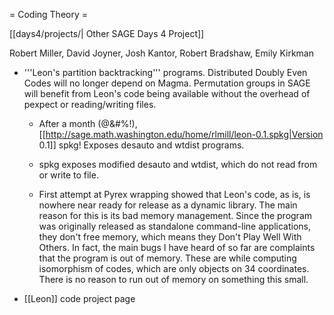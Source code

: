 = Coding Theory =

[[days4/projects/| Other SAGE Days 4 Project]]


Robert Miller, David Joyner, Josh Kantor, Robert Bradshaw, Emily Kirkman

 * '''Leon's partition backtracking''' programs. Distributed Doubly Even Codes will no longer depend on Magma. Permutation groups in SAGE will benefit from Leon's code being available without the overhead of pexpect or reading/writing files.

   * After a month (@&#%!), [[http://sage.math.washington.edu/home/rlmill/leon-0.1.spkg|Version 0.1]] spkg! Exposes desauto and wtdist programs.

   * spkg exposes modified desauto and wtdist, which do not read from or write to file.

   * First attempt at Pyrex wrapping showed that Leon's code, as is, is nowhere near ready for release as a dynamic library. The main reason for this is its bad memory management. Since the program was originally released as standalone command-line applications, they don't free memory, which means they Don't Play Well With Others. In fact, the main bugs I have heard of so far are complaints that the program is out of memory. These are while computing isomorphism of codes, which are only objects on 34 coordinates. There is no reason to run out of memory on something this small.

 * [[Leon]] code project page
